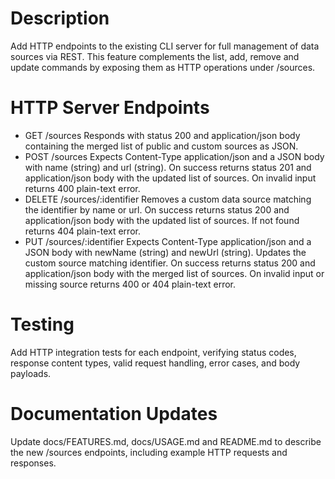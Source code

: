 # Description
Add HTTP endpoints to the existing CLI server for full management of data sources via REST. This feature complements the list, add, remove and update commands by exposing them as HTTP operations under /sources.

# HTTP Server Endpoints
- GET /sources
  Responds with status 200 and application/json body containing the merged list of public and custom sources as JSON.
- POST /sources
  Expects Content-Type application/json and a JSON body with name (string) and url (string). On success returns status 201 and application/json body with the updated list of sources. On invalid input returns 400 plain-text error.
- DELETE /sources/:identifier
  Removes a custom data source matching the identifier by name or url. On success returns status 200 and application/json body with the updated list of sources. If not found returns 404 plain-text error.
- PUT /sources/:identifier
  Expects Content-Type application/json and a JSON body with newName (string) and newUrl (string). Updates the custom source matching identifier. On success returns status 200 and application/json body with the merged list of sources. On invalid input or missing source returns 400 or 404 plain-text error.

# Testing
Add HTTP integration tests for each endpoint, verifying status codes, response content types, valid request handling, error cases, and body payloads.

# Documentation Updates
Update docs/FEATURES.md, docs/USAGE.md and README.md to describe the new /sources endpoints, including example HTTP requests and responses.